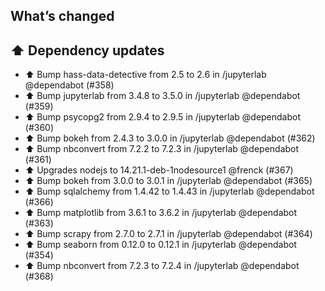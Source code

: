 ## What’s changed

## ⬆️ Dependency updates

- ⬆️ Bump hass-data-detective from 2.5 to 2.6 in /jupyterlab @dependabot (#358)
- ⬆️ Bump jupyterlab from 3.4.8 to 3.5.0 in /jupyterlab @dependabot (#359)
- ⬆️ Bump psycopg2 from 2.9.4 to 2.9.5 in /jupyterlab @dependabot (#360)
- ⬆️ Bump bokeh from 2.4.3 to 3.0.0 in /jupyterlab @dependabot (#362)
- ⬆️ Bump nbconvert from 7.2.2 to 7.2.3 in /jupyterlab @dependabot (#361)
- ⬆️ Upgrades nodejs to 14.21.1-deb-1nodesource1 @frenck (#367)
- ⬆️ Bump bokeh from 3.0.0 to 3.0.1 in /jupyterlab @dependabot (#365)
- ⬆️ Bump sqlalchemy from 1.4.42 to 1.4.43 in /jupyterlab @dependabot (#366)
- ⬆️ Bump matplotlib from 3.6.1 to 3.6.2 in /jupyterlab @dependabot (#363)
- ⬆️ Bump scrapy from 2.7.0 to 2.7.1 in /jupyterlab @dependabot (#364)
- ⬆️ Bump seaborn from 0.12.0 to 0.12.1 in /jupyterlab @dependabot (#354)
- ⬆️ Bump nbconvert from 7.2.3 to 7.2.4 in /jupyterlab @dependabot (#368)
